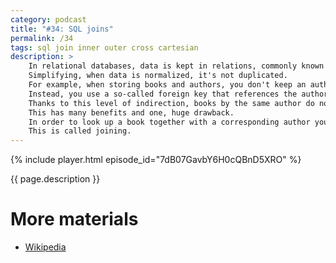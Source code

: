 ```yaml
---
category: podcast
title: "#34: SQL joins"
permalink: /34
tags: sql join inner outer cross cartesian
description: >
    In relational databases, data is kept in relations, commonly known as tables.
    Simplifying, when data is normalized, it's not duplicated.
    For example, when storing books and authors, you don't keep an author's name next to a book record.
    Instead, you use a so-called foreign key that references the author in another table.
    Thanks to this level of indirection, books by the same author do not store repeated information.
    This has many benefits and one, huge drawback.
    In order to look up a book together with a corresponding author you must somehow correlate these two tables.
    This is called joining.
---
```


{% include player.html episode_id="7dB07GavbY6H0cQBnD5XRO" %}

{{ page.description }}

<!--
You can think of joining as taking all records from one table and finding a corresponding record in another table.
Typically, one column in one table must be equal to another column in the other table.
In our example `books` table has an `author_id` column.
That column must reference an existing record in the other table.
Typically, it's a primary key, like `author.id`.
Thinking imperatively, for each book the SQL engine must find an author for a given `author_id`.
In SQL terms it's called _inner join_.
It's written as

```sql
SELECT *
FROM books JOIN authors ON books.author_id = authors.id
```

or with implicit syntax, simply:

```sql
SELECT *
FROM books, authors
WHERE books.author_id = authors.id
```

Now, there are some edge cases.
What if there's a book with no author at all?
For example, the excellent "_Frankenstein_" novel was first published anonymously.
Mary Shelley revealed herself in the second edition.
In our database, the `author_id` is NULL.
Inner join can't find a corresponding author for "_Frankenstein_" so this book is entirely skipped.
This is where _outer joins_ start to appear.
Replace `JOIN` with `LEFT JOIN` and you'll see all books in the result.
Some of them, like "_Frankenstein_", will have `NULL` where author's ID and name were expected.
In the same manner, you can try `RIGHT JOIN`.
In that case you'll end up with authors that never published any book.
Put differently, records in the `authors` table, that are not referenced by any record in the `books` table.

Another interesting side-effect.
If an author never published any novel, he or she will appear once.
The same applies for authors that published just one novel.
Like Margaret Mitchell, who wrote one masterpiece: "_Gone with the Wind_".
But what about authors who published more than one book?
Well, they will appear as many times as many books they written.

There's one more type of `JOIN` worth mentioning.
`CROSS JOIN`.
If you have some math background, this is the Cartesian product of two sets.
Without math background: each and every row from one table is mapped to each and every row of the second table.
This is especially useful combined with another technique: self joins.
Believe it or not, you can join a table with itself.
For example, imagine you are looking for pairs of books published the same year.
A `book` table has a `published_year` column.
But how do you find two books with the same `published_year` value?
Simple!
Join every book with every other book first.
Just be careful, for a tiny library of one hundred books, this produces ten thousand pairs.
So an extra filtering condition is needed to only choose pairs with the same year.
For example:

```sql
select *
from books b1 join books b2
on b1.published_year = b2.published_year
and b1.id > b2.id
```
Aliases `b1` and `b2` are needed to distinguish between `books` tables.
Moreover, a condition on ID excludes duplicates and self-joins.

Implementing fast joins in relational databases requires quite a lot of engineering and optimizations.
But that's a different story.

Thanks for listening, bye!
-->

# More materials

* [Wikipedia](https://en.wikipedia.org/wiki/Join_(SQL))


